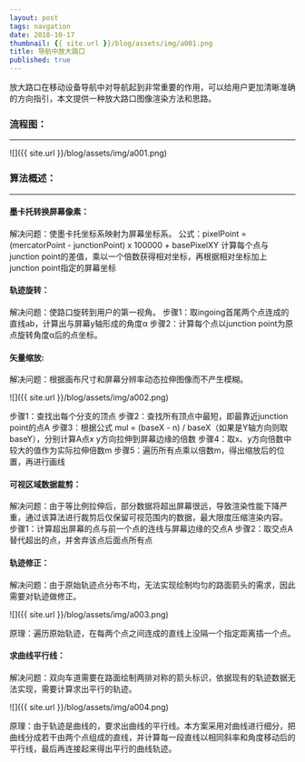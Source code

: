 ```yaml
---
layout: post
tags: navgation
date: 2018-10-17
thumbnail: {{ site.url }}/blog/assets/img/a001.png
title: 导航中放大路口
published: true
---
```



放大路口在移动设备导航中对导航起到非常重要的作用，可以给用户更加清晰准确的方向指引，本文提供一种放大路口图像渲染方法和思路。

<!--more-->

### 流程图：

---

![]({{ site.url }}/blog/assets/img/a001.png)

### 算法概述：

---

#### 墨卡托转换屏幕像素：
解决问题：使墨卡托坐标系映射为屏幕坐标系。
公式：pixelPoint = (mercatorPoint - junctionPoint) x 100000 + basePixelXY
计算每个点与junction point的差值，乘以一个倍数获得相对坐标，再根据相对坐标加上junction point指定的屏幕坐标

#### 轨迹旋转：

解决问题：使路口旋转到用户的第一视角。
步骤1：取ingoing首尾两个点连成的直线ab，计算出与屏幕y轴形成的角度α
步骤2：计算每个点以junction point为原点旋转角度α后的点坐标。

#### 矢量缩放:
解决问题：根据画布尺寸和屏幕分辨率动态拉伸图像而不产生模糊。

![]({{ site.url }}/blog/assets/img/a002.png)

步骤1：查找出每个分支的顶点
步骤2：查找所有顶点中最短，即最靠近junction point的点A
步骤3：根据公式 mul = (baseX - n) / baseX（如果是Y轴方向则取baseY），分别计算A点x y方向拉伸到屏幕边缘的倍数
步骤4：取x、y方向倍数中较大的值作为实际拉伸倍数m
步骤5：遍历所有点乘以倍数m，得出缩放后的位置，再进行画线

#### 可视区域数据裁剪：
解决问题：由于等比例拉伸后，部分数据将超出屏幕很远，导致渲染性能下降严重，通过该算法进行裁剪后仅保留可视范围内的数据，最大限度压缩渲染内容。
步骤1：计算超出屏幕的点与前一个点的连线与屏幕边缘的交点A
步骤2：取交点A替代超出的点，并舍弃该点后面点所有点

#### 轨迹修正：
解决问题：由于原始轨迹点分布不均，无法实现绘制均匀的路面箭头的需求，因此需要对轨迹做修正。

![]({{ site.url }}/blog/assets/img/a003.png)

原理：遍历原始轨迹，在每两个点之间连成的直线上没隔一个指定距离插一个点。

#### 求曲线平行线：
解决问题：双向车道需要在路面绘制两排对称的箭头标识，依据现有的轨迹数据无法实现，需要计算求出平行的轨迹。

![]({{ site.url }}/blog/assets/img/a004.png)

原理：由于轨迹是曲线的，要求出曲线的平行线。本方案采用对曲线进行细分，把曲线分成若干由两个点组成的直线，并计算每一段直线以相同斜率和角度移动后的平行线，最后再连接起来得出平行的曲线轨迹。